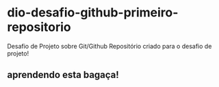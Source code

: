 # dio-desafio-github-primeiro-repositorio
Desafio de Projeto sobre Git/Github
Repositório criado para o desafio de projeto!

## aprendendo esta bagaça!
